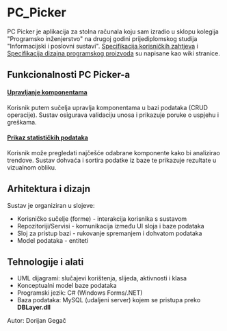 # PC_Picker

PC Picker je aplikacija za stolna računala koju sam izradio u sklopu kolegija "Programsko inženjerstvo" na drugoj godini prijediplomskog studija "Informacijski i poslovni sustavi". [Specifikacija korisničkih zahtjeva](https://github.com/Gegach/PC_Picker/wiki/Specifikacija-softverskih-zahtjeva) i [Specifikacija dizajna programskog proizvoda](https://github.com/Gegach/PC_Picker/wiki/Specifikacija-dizajna-programskog-proizvoda) su napisane kao wiki stranice. 

## Funkcionalnosti PC Picker-a

#### [Upravljanje komponentama](https://github.com/Gegach/PC_Picker/wiki/Specifikacija-dizajna-programskog-proizvoda#22-specifikacija-slu%C4%8Daja-kori%C5%A1tenja-upravljanje-komponentama)
Korisnik putem sučelja upravlja komponentama u bazi podataka (CRUD operacije). 
Sustav osigurava validaciju unosa i prikazuje poruke o uspjehu i greškama.

#### [Prikaz statističkih podataka](https://github.com/Gegach/PC_Picker/wiki/Specifikacija-dizajna-programskog-proizvoda#23-specifikacija-slu%C4%8Daja-kori%C5%A1tenja-prikaz-statisti%C4%8Dkih-podataka)
Korisnik može pregledati najčešće odabrane komponente kako bi analizirao trendove.
Sustav dohvaća i sortira podatke iz baze te prikazuje rezultate u vizualnom obliku.

## Arhitektura i dizajn
Sustav je organiziran u slojeve:
 - Korisničko sučelje (forme) - interakcija korisnika s sustavom
 - Repozitoriji/Servisi - komunikacija između UI sloja i baze podataka
 - Sloj za pristup bazi - rukovanje spremanjem i dohvatom podataka
 - Model podataka - entiteti

## Tehnologije i alati
 - UML dijagrami: slučajevi korištenja, slijeda, aktivnosti i klasa
 - Konceptualni model baze podataka
 - Programski jezik: C# (Windows Forms/.NET)
 - Baza podataka: MySQL (udaljeni server) kojem se pristupa preko **DBLayer.dll**

Autor: Dorijan Gegač

